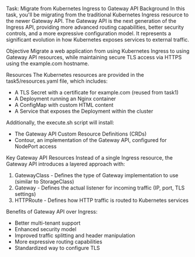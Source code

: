 Task: Migrate from Kubernetes Ingress to Gateway API
Background
In this task, you'll be migrating from the traditional Kubernetes Ingress resource to the newer Gateway API. The Gateway API is the next generation of the Ingress API, providing more advanced routing capabilities, better security controls, and a more expressive configuration model. It represents a significant evolution in how Kubernetes exposes services to external traffic.

Objective
Migrate a web application from using Kubernetes Ingress to using Gateway API resources, while maintaining secure TLS access via HTTPS using the example.com hostname.

Resources
The Kubernetes resources are provided in the task5/resources.yaml file, which includes:
- A TLS Secret with a certificate for example.com (reused from task1)
- A Deployment running an Nginx container
- A ConfigMap with custom HTML content
- A Service that exposes the Deployment within the cluster

Additionally, the execute.sh script will install:
- The Gateway API Custom Resource Definitions (CRDs)
- Contour, an implementation of the Gateway API, configured for NodePort access

Key Gateway API Resources
Instead of a single Ingress resource, the Gateway API introduces a layered approach with:

1. GatewayClass - Defines the type of Gateway implementation to use (similar to StorageClass)
2. Gateway - Defines the actual listener for incoming traffic (IP, port, TLS settings)
3. HTTPRoute - Defines how HTTP traffic is routed to Kubernetes services

Benefits of Gateway API over Ingress:
- Better multi-tenant support
- Enhanced security model
- Improved traffic splitting and header manipulation
- More expressive routing capabilities
- Standardized way to configure TLS
